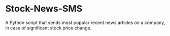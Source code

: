 # Stock-News-SMS
A Python script that sends most popular recent news articles on a company, in case of significant stock price change.
